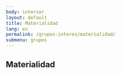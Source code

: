 ```yaml
---
body: interior
layout: default
title: Materialidad
lang: es
permalink: /grupos-interes/materialidad/
submenu: grupos
---
```


<section class="principal">
  <div class="container container--small" data-header-control>
    <h1 class="tit-letter">Materialidad</h1>
  </div>
</section>
